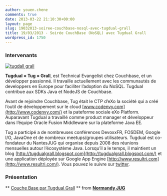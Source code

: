 ```yaml
---
author: youen.chene
comments: true
date: 2013-03-22 21:10:30+00:00
layout: page
slug: 19032013-soiree-couchbase-nosql-avec-tugdual-grall
title: 19/03/2013 - Soirée CouchBase (NoSQL) avec Tugdual Grall
wordpress_id: 1750
---
```


### Intervenants



[![tugdall grall](http://www.normandyjug.org/wp-content/uploads/2013/02/tugdall-150x150.png)](http://www.normandyjug.org/wp-content/uploads/2013/02/tugdall.png)






**Tugdual « Tug » Grall**,  est Technical Evangelist chez Couchbase, et un développer passionné. Il travaille actuellement avec les communautés de developpers en Europe pour faciliter l’adoption du NoSQL. Tugdual contribue aux SDKs Java et NodeJS de Couchbase.




Avant de rejoindre Couchbase, Tug était le CTP d’eXo la société qui a créé l’outil de développement sur le cloud [www.codenvy.com](http://www.codenvy.com/) et la pateforme sociale eXo Platform. Auparavant Tugdual a travaillé comme product manager et développeur dans l’équipe Oracle Fusion Middleware sur la plateforme Java EE.  

Tug a participé a de nombreuses conférences DevoxxFR, FOSDEM, Google I/O, JavaOne et de nombreux meetups/groupes utilisateurs. Tugdual est co-fondateur du NantesJUG qui organise depuis 2008 des réunions mensuelles autour l’écosystème Java. Lorsqu’il a le temps, il maintient un blog [http://tugdualgrall.blogspot.com](http://tugdualgrall.blogspot.com/) et une application déployée sur Google App Engine [http://www.resultri.com](http://www.resultri.com/). Vous pouvez le suivre sur [twitter](https://twitter.com/tgrall).









### Présentation





** [Couche Base par Tugdual Grall](http://fr.slideshare.net/normandyjug/normandy-jugmarch2013) ** from **[Normandy JUG](http://fr.slideshare.net/normandyjug)**
